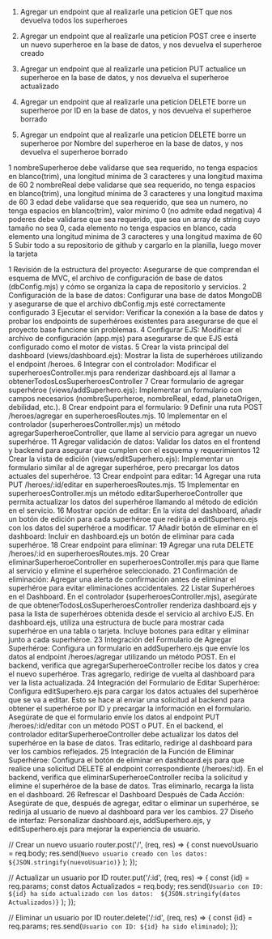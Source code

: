1) Agregar un endpoint que al realizarle una peticion GET que nos devuelva todos los superheroes

2) Agregar un endpoint que al realizarle una peticion POST cree e inserte un nuevo superheroe en la base de datos, y nos devuelva el superheroe creado

3) Agregar un endpoint que al realizarle una peticion PUT actualice un superheroe en la base de datos, y nos devuelva el superheroe actualizado

4) Agregar un endpoint que al realizarle una peticion DELETE borre un superheroe por ID en la base de datos, y nos devuelva el superheroe borrado

5) Agregar un endpoint que al realizarle una peticion DELETE borre un superheroe por Nombre del superheroe en la base de datos, y nos devuelva el superheroe borrado



1 nombreSuperheroe debe validarse que sea requerido, no tenga espacios en blanco(trim), una longitud minima de 3 caracteres y una longitud maxima de 60
2 nombreReal debe validarse que sea requerido, no tenga espacios en blanco(trim), una longitud minima de 3 caracteres y una longitud maxima de 60
3 edad debe validarse que sea requerido, que sea un numero, no tenga espacios en blanco(trim), valor minimo 0 (no admite edad negativa)
4 poderes debe validarse que sea requerido, que sea un array de string cuyo tamaño no sea 0, cada elemento no tenga espacios en blanco, cada elemento una longitud minima de 3 caracteres y una longitud maxima de 60
5 Subir todo a su repositorio de github y cargarlo en la planilla, luego mover la tarjeta





1 Revisión de la estructura del proyecto: Asegurarse de que comprendan el esquema de MVC, el archivo de configuración de base de datos (dbConfig.mjs) y cómo se organiza la capa de repositorio y servicios.
2 Configuración de la base de datos: Configurar una base de datos MongoDB y asegurarse de que el archivo dbConfig.mjs esté correctamente configurado
3 Ejecutar el servidor: Verificar la conexión a la base de datos y probar los endpoints de superhéroes existentes para asegurarse de que el proyecto base funcione sin problemas.
4 Configurar EJS: Modificar el archivo de configuración (app.mjs) para asegurarse de que EJS está configurado como el motor de vistas.
5 Crear la vista principal del dashboard (views/dashboard.ejs): Mostrar la lista de superhéroes utilizando el endpoint /heroes.
6 Integrar con el controlador: Modificar el superheroesController.mjs para renderizar dashboard.ejs al llamar a obtenerTodosLosSuperheroesController
7 Crear formulario de agregar superhéroe (views/addSuperhero.ejs): Implementar un formulario con campos necesarios (nombreSuperheroe, nombreReal, edad, planetaOrigen, debilidad, etc.).
8 Crear endpoint para el formulario:
9  Definir una ruta POST /heroes/agregar en superheroesRoutes.mjs.
10     Implementar en el controlador (superheroesController.mjs) un método agregarSuperheroeController, que llame al servicio para agregar un nuevo superhéroe.
11 Agregar validación de datos: Validar los datos en el frontend y backend para asegurar que cumplen con el esquema y requerimientos
12 Crear la vista de edición (views/editSuperhero.ejs): Implementar un formulario similar al de agregar superhéroe, pero precargar los datos actuales del superhéroe.
13 Crear endpoint para editar:
14     Agregar una ruta PUT /heroes/:id/editar en superheroesRoutes.mjs.
15     Implementar en superheroesController.mjs un método editarSuperheroeController que permita actualizar los datos del superhéroe llamando al método de edición en el servicio.
16 Mostrar opción de editar: En la vista del dashboard, añadir un botón de edición para cada superhéroe que redirija a editSuperhero.ejs con los datos del superhéroe a modificar.
17 Añadir botón de eliminar en el dashboard: Incluir en dashboard.ejs un botón de eliminar para cada superhéroe.
18 Crear endpoint para eliminar:
19 Agregar una ruta DELETE /heroes/:id en superheroesRoutes.mjs.
20     Crear eliminarSuperheroeController en superheroesController.mjs para que llame al servicio y elimine el superhéroe seleccionado.
21 Confirmación de eliminación: Agregar una alerta de confirmación antes de eliminar el superhéroe para evitar eliminaciones accidentales.
22 Listar Superhéroes en el Dashboard. En el controlador (superheroesController.mjs), asegúrate de que obtenerTodosLosSuperheroesController renderiza dashboard.ejs y pasa la lista de superhéroes obtenida desde el servicio al archivo EJS. En dashboard.ejs, utiliza una estructura de bucle para mostrar cada superhéroe en una tabla o tarjeta. Incluye botones para editar y eliminar junto a cada superhéroe.
23 Integración del Formulario de Agregar Superhéroe: Configura un formulario en addSuperhero.ejs que envíe los datos al endpoint /heroes/agregar utilizando un método POST.  En el backend, verifica que agregarSuperheroeController recibe los datos y crea el nuevo superhéroe. Tras agregarlo, redirige de vuelta al dashboard para ver la lista actualizada.
24 Integración del Formulario de Editar Superhéroe:  Configura editSuperhero.ejs para cargar los datos actuales del superhéroe que se va a editar. Esto se hace al enviar una solicitud al backend para obtener el superhéroe por ID y precargar la información en el formulario.  Asegúrate de que el formulario envíe los datos al endpoint PUT /heroes/:id/editar con un método POST o PUT.  En el backend, el controlador editarSuperheroeController debe actualizar los datos del superhéroe en la base de datos. Tras editarlo, redirige al dashboard para ver los cambios reflejados.
25 Integración de la Función de Eliminar Superhéroe: Configura el botón de eliminar en dashboard.ejs para que realice una solicitud DELETE al endpoint correspondiente (/heroes/:id). En el backend, verifica que eliminarSuperheroeController reciba la solicitud y elimine el superhéroe de la base de datos. Tras eliminarlo, recarga la lista en el dashboard.
26 Refrescar el Dashboard Después de Cada Acción: Asegúrate de que, después de agregar, editar o eliminar un superhéroe, se redirija al usuario de nuevo al dashboard para ver los cambios.
27 Diseño de interfaz: Personalizar dashboard.ejs, addSuperhero.ejs, y editSuperhero.ejs para mejorar la experiencia de usuario.




// Crear un nuevo usuario 
    router.post('/', (req, res) => { 
    const nuevoUsuario = req.body;
    res.send(`Nuevo usuario creado con los datos: 
                ${JSON.stringify(nuevoUsuario)}`
        ); 
    }); 


// Actualizar un usuario por ID 
    router.put('/:id', (req, res) => { 
        const {id} = req.params; 
        const datos Actualizados = req.body; 
        res.send(`Usuario con ID: ${id} ha sido actualizado con los datos: 
                    ${JSON.stringify(datos Actualizados)}`
        ); 
    }); 
 
// Eliminar un usuario por ID 
    router.delete('/:id', (req, res) => { 
        const {id} = req.params; 
        res.send(`Usuario con ID: ${id} ha sido eliminado`);
    }); 
 